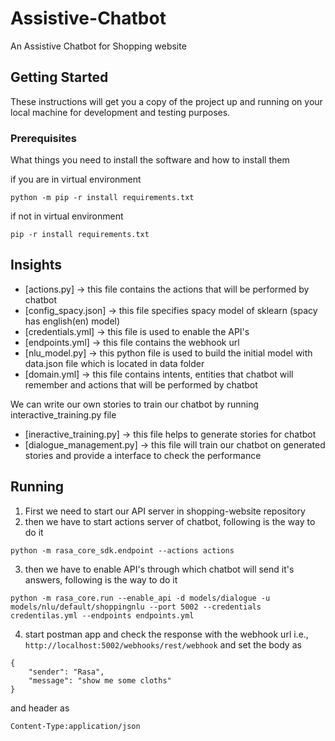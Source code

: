 # Assistive-Chatbot
An Assistive Chatbot for Shopping website

## Getting Started
These instructions will get you a copy of the project up and running on your local machine for development and testing purposes.

### Prerequisites
What things you need to install the software and how to install them

if you are in virtual environment
```
python -m pip -r install requirements.txt
```

if not in virtual environment
```
pip -r install requirements.txt
```

## Insights
* [actions.py] -> this file contains the actions that will be performed by chatbot
* [config_spacy.json] -> this file specifies spacy model of sklearn (spacy has english(en) model)
* [credentials.yml] -> this file is used to enable the API's
* [endpoints.yml] -> this file contains the webhook url
* [nlu_model.py] -> this python file is used to build the initial model with data.json file which is located in data folder
* [domain.yml] -> this file contains intents, entities that chatbot will remember and actions that will be performed by chatbot

We can write our own stories to train our chatbot by running interactive_training.py file
* [ineractive_training.py] -> this file helps to generate stories for chatbot
* [dialogue_management.py] -> this file will train our chatbot on generated stories and provide a interface to check the performance

## Running
1. First we need to start our API server in shopping-website repository
2. then we have to start actions server of chatbot, following is the way to do it
```
python -m rasa_core_sdk.endpoint --actions actions
```
3. then we have to enable API's through which chatbot will send it's answers, following is the way to do it
```
python -m rasa_core.run --enable_api -d models/dialogue -u models/nlu/default/shoppingnlu --port 5002 --credentials credentilas.yml --endpoints endpoints.yml
```
4. start postman app and check the response with the webhook url i.e., ``` http://localhost:5002/webhooks/rest/webhook ```
and set the body as
```
{
	"sender": "Rasa",
	"message": "show me some cloths"
}
```
and header as
```
Content-Type:application/json
```
